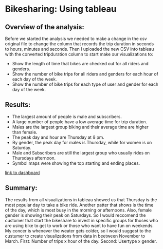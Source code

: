 # Bikesharing: Using tableau 

## Overview of the analysis:

Before we started the analysis we needed to make a change in the csv original file to change the column that records the trip duration in seconds to hours, minutes and seconds. Then I uploaded the new CSV into tableau with the converted tripduration column to start make our visualizations to:

- Show the length of time that bikes are checked out for all riders and genders.
- Show the number of bike trips for all riders and genders for each hour of each day of the week.
- Show the number of bike trips for each type of user and gender for each day of the week.

## Results:
- The largest amount of people is male and subscribers.
- A large number of people have a low average time for trip duration.
- Males are the largest group biking and their average time are higher than female.
- The peak day and hour are Thursday at 6 pm.
- By gender, the peak day for males is Thursday, while for women is on Saturday.
- Male and Subscribers are still the largest group who usually rides on Thursdays afternoon.
- Symbol maps were showing the top starting and ending places.

[link to dashboard](https://public.tableau.com/views/NYCbikesharingAnalysis/NYCbiking?:language=en-US&:display_count=n&:origin=viz_share_link)

## Summary: 

The results from all visualizations in tableau showed us that Thursday is the most popular day to take a bike ride. Another patter that shows is the time of the day, which is most busy in the morning or afternoons. Also, female gender is showing their peak on Saturdays. So I would reccomend the customer that  start the bikeshare to invest in specific groups for thoses who are using bike to get to work or those who want to have fun on weekends. My concer is whenever the weater gets colder, so I would suggest to the custumer to create visualizations from data in beetween November to March. First: Number of trips x  hour of the day. Second: Usertype x gender. 
